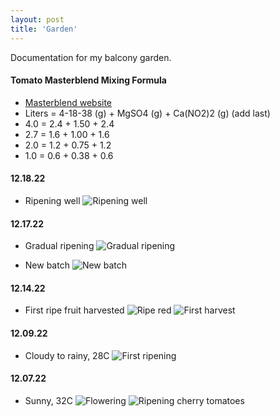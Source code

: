 ```yaml
---
layout: post
title: 'Garden'
---
```


Documentation for my balcony garden.

#### Tomato Masterblend Mixing Formula
- [Masterblend website](https://www.masterblend.com/4-18-38-tomato-formula/)
- Liters = 4-18-38 (g) + MgSO4 (g) + Ca(NO2)2 (g) (add last)
- 4.0 = 2.4 + 1.50 + 2.4
- 2.7 = 1.6 + 1.00 + 1.6
- 2.0 = 1.2 + 0.75 + 1.2
- 1.0 = 0.6 + 0.38 + 0.6

#### 12.18.22
- Ripening well
![Ripening well](https://raw.githubusercontent.com/arneldy/arneldy.github.io/gh-pages/assets/img/projects/garden/20221218_170903.jpg)

#### 12.17.22
- Gradual ripening
![Gradual ripening](https://raw.githubusercontent.com/arneldy/arneldy.github.io/gh-pages/assets/img/projects/garden/20221217_103423.jpg)

- New batch
![New batch](https://raw.githubusercontent.com/arneldy/arneldy.github.io/gh-pages/assets/img/projects/garden/20221217_103434.jpg)

#### 12.14.22
- First ripe fruit harvested
![Ripe red](https://raw.githubusercontent.com/arneldy/arneldy.github.io/gh-pages/assets/img/projects/garden/20221214_172634.jpg)
![First harvest](https://raw.githubusercontent.com/arneldy/arneldy.github.io/gh-pages/assets/img/projects/garden/20221214_172759.jpg)

#### 12.09.22
- Cloudy to rainy, 28C
![First ripening](https://raw.githubusercontent.com/arneldy/arneldy.github.io/gh-pages/assets/img/projects/garden/20221209_103734.jpg)

#### 12.07.22
- Sunny, 32C
![Flowering](https://raw.githubusercontent.com/arneldy/arneldy.github.io/gh-pages/assets/img/projects/garden/20221207_103937.jpg)
![Ripening cherry tomatoes](https://raw.githubusercontent.com/arneldy/arneldy.github.io/gh-pages/assets/img//projects/garden/20221207_104006.jpg)